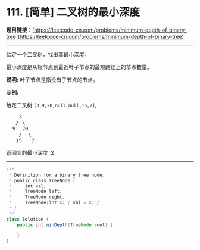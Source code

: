 # 111. [简单] 二叉树的最小深度

**题目链接：**[https://leetcode-cn.com/problems/minimum-depth-of-binary-tree](https://leetcode-cn.com/problems/minimum-depth-of-binary-tree)

---

<div class="content__1Y2H">
 <div class="notranslate">
  <p>给定一个二叉树，找出其最小深度。</p> 
  <p>最小深度是从根节点到最近叶子节点的最短路径上的节点数量。</p> 
  <p><strong>说明:</strong>&nbsp;叶子节点是指没有子节点的节点。</p> 
  <p><strong>示例:</strong></p> 
  <p>给定二叉树&nbsp;<code>[3,9,20,null,null,15,7]</code>,</p> 
  <pre class="language-text">    3
   / \
  9  20
    /  \
   15   7</pre> 
  <p>返回它的最小深度 &nbsp;2.</p> 
 </div>
</div>

---

```java
/**
 * Definition for a binary tree node.
 * public class TreeNode {
 *     int val;
 *     TreeNode left;
 *     TreeNode right;
 *     TreeNode(int x) { val = x; }
 * }
 */
class Solution {
    public int minDepth(TreeNode root) {
        
    }
}
```